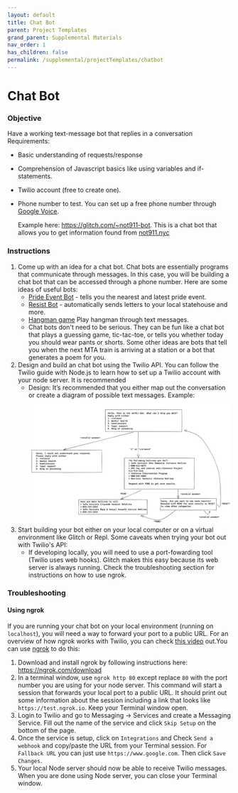 ```yaml
---
layout: default
title: Chat Bot
parent: Project Templates
grand_parent: Supplemental Materials
nav_order: 1
has_children: false
permalink: /supplemental/projectTemplates/chatbot
---
```

# Chat Bot

### Objective

Have a working text-message bot that replies in a conversation
Requirements:

- Basic understanding of requests/response
- Comprehension of Javascript basics like using variables and if-statements.
- Twilio account (free to create one).
- Phone number to test. You can set up a free phone number through <a href="https://voice.google.com/u/0/about" target="_blank">Google Voice</a>.

   Example here: <a href="https://glitch.com/~not911-bot" target="_blank">https://glitch.com/~not911-bot</a>. This is a chat bot that allows you to get information found from <a href="https://not911.nyc" target="_blank">not911.nyc</a>

### Instructions

1. Come up with an idea for a chat bot. Chat bots are essentially programs that communicate through messages. In this case, you will be building a chat bot that can be accessed through a phone number. Here are some ideas of useful bots:
   - <a href="https://glitch.com/~pridebot-glitch" target="_blank">Pride Event Bot</a> - tells you the nearest and latest pride event.
   - <a href="https://resist.bot/" target="_blank">Resist Bot</a> - automatically sends letters to your local statehouse and more.
   - <a href="https://github.com/mee-kell/guess-the-word" target="_blank">Hangman game</a> Play hangman through text messages.
   - Chat bots don't need to be serious. They can be fun like a chat bot that plays a guessing game, tic-tac-toe, or tells you whether today you should wear pants or shorts. Some other ideas are bots that tell you when the next MTA train is arriving at a station or a bot that generates a poem for you.
2. Design and build an chat bot using the Twilio API. You can follow the Twilio guide with Node.js to learn how to set up a Twilio account with your node server. It is recommended
   - Design: It’s recommended that you either map out the conversation or create a diagram of possible text messages. Example:
     ![design-example](design-example.png)
3. Start building your bot either on your local computer or on a virtual environment like Glitch or Repl. Some caveats when trying your bot out with Twilio's API:
   - If developing locally, you will need to use a port-fowarding tool (Twilio uses web hooks). Glitch makes this easy because its web server is always running. Check the troubleshooting section for instructions on how to use ngrok.

### Troubleshooting

#### Using ngrok

If you are running your chat bot on your local environment (running on `localhost`), you will need a way to forward your port to a public URL. For an overview of how ngrok works with Twilio, you can check <a href="https://www.youtube.com/watch?v=S1uExj7mMgM" target="_blank">this video</a> out.You can use <a href="https://ngrok.com/" target="_blank">ngrok</a> to do this:

1. Download and install ngrok by following instructions here: <a href="https://ngrok.com/download" target="_blank">https://ngrok.com/download</a>
2. In a terminal window, use `ngrok http 80` except replace `80` with the port number you are using for your node server. This command will start a session that forwards your local port to a public URL. It should print out some information about the session including a link that looks like `https://test.ngrok.io`. Keep your Terminal window open.
3. Login to Twilio and go to Messaging -> Services and create a Messaging Service. Fill out the name of the service and click `Skip Setup` on the bottom of the page.
4. Once the service is setup, click on `Integrations` and Check `Send a webhook` and copy/paste the URL from your Terminal session. For `Fallback URL` you can just use `https://www.google.com`. Then click `Save Changes`.
5. Your local Node server should now be able to receive Twilio messages. When you are done using Node server, you can close your Terminal window.
